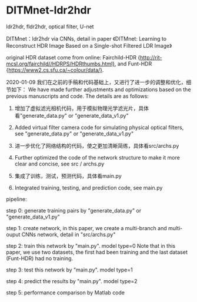 # DITMnet-ldr2hdr
ldr2hdr, fldr2hdr, optical filter, U-net

DITMnet：ldr2hdr via CNNs, detail in paper 《DITMnet: Learning to Reconstruct HDR Image Based on a Single-shot Filtered LDR Image》

original HDR dataset come from online: Fairchild-HDR {http://rit-mcsl.org/fairchild//HDRPS/HDRthumbs.html}, and Funt-HDR {https://www2.cs.sfu.ca/~colour/data/}.

2020-01-09
我们在之前的手稿和代码基础上，又进行了进一步的调整和优化，细节如下：
We have made further adjustments and optimizations based on the previous manuscripts and code. The details are as follows:

1. 增加了虚拟滤光相机代码，用于模拟物理光学滤光片，具体看"generate_data.py" or "generate_data_v1.py"
1. Added virtual filter camera code for simulating physical optical filters, see "generate_data.py" or "generate_data_v1.py"


2. 进一步优化了网络结构的代码，使之更加清晰简练，具体看src/archs.py
2. Further optimized the code of the network structure to make it more clear and concise, see src / archs.py

3. 集成了训练，测试，预测代码，具体看main.py
3. Integrated training, testing, and prediction code, see main.py


pipeline:

step 0: generate training pairs by "generate_data.py" or "generate_data_v1.py"

step 1: create network, in this paper, we create a multi-branch and multi-ouput CNNs network, detail in "src/archs.py"

step 2: train this network by "main.py". model type=0
Note that in this paper, we use two datasets, the first had been training and the last dataset (Funt-HDR) had no training.

step 3: test this network by "main.py". model type=1

step 4: predict the results by "main.py". model type=2

step 5: performance comparison by Matlab code


